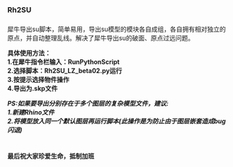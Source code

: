 ### Rh2SU
### 
犀牛导出su脚本，简单易用，导出su模型的模块各自成组，各自拥有相对独立的原点，并自动整理乱线。解决了犀牛导出su的破面、原点过远问题。

**具体使用方法：**  
**1.在犀牛指令栏输入：RunPythonScript  
2.选择脚本：Rh2SU_LZ_beta02.py运行  
3.按提示选择物件操作  
4.导出为.skp文件**  


***PS:如果要导出分别存在于多个图层的复杂模型文件，建议:  
1.新建Rhino文件  
2.将模型放入同一个默认图层再运行脚本(此操作是为防止由于图层嵌套造成bug闪退)***
# 
#### **最后祝大家珍爱生命，抵制加班**
